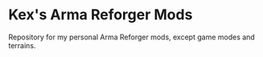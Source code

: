 # Kex's Arma Reforger Mods
Repository for my personal Arma Reforger mods, except game modes and terrains.
